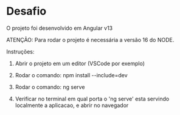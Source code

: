 # Desafio

O projeto foi desenvolvido em Angular v13

ATENÇÃO: Para rodar o projeto é necessária a versão 16 do NODE.

Instruções:

1) Abrir o projeto em um editor (VSCode por exemplo)

2) Rodar o comando: npm install --include=dev

3) Rodar o comando: ng serve

4) Verificar no terminal em qual porta o 'ng serve' esta servindo localmente a aplicacao, e abrir no navegador

